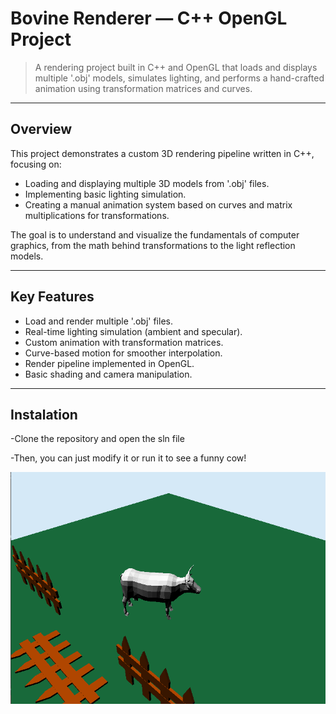 # Bovine Renderer — C++ OpenGL Project

> A rendering project built in C++ and OpenGL that loads and displays multiple '.obj' models, simulates lighting, and performs a hand-crafted animation using transformation matrices and curves.

---

## Overview

This project demonstrates a custom 3D rendering pipeline written in C++, focusing on:
- Loading and displaying multiple 3D models from '.obj' files.
- Implementing basic lighting simulation.
- Creating a manual animation system based on curves and matrix multiplications for transformations.

The goal is to understand and visualize the fundamentals of computer graphics, from the math behind transformations to the light reflection models.

---

## Key Features

- Load and render multiple '.obj' files.
- Real-time lighting simulation (ambient and specular).
- Custom animation with transformation matrices.
- Curve-based motion for smoother interpolation.
- Render pipeline implemented in OpenGL.
- Basic shading and camera manipulation.

---

## Instalation

-Clone the repository and open the sln file

-Then, you can just modify it or run it to see a funny cow!

![Funny Cow](./images/render_image.png)